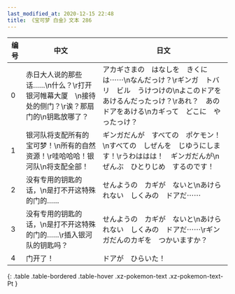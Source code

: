 ```yaml
---
last_modified_at: 2020-12-15 22:48
title: 《宝可梦 白金》文本 286
---
```

| 编号 | 中文 | 日文 |
| ---- | ---- | ---- |
| 0 | 赤日大人说的那些话……\n什么？\r打开银河帷幕大厦　\n接待处的侧门？\r诶？那扇门的\n钥匙放哪了？ | アカギさまの　はなしを　きくには⋯⋯\nなんだっけ？\rギンガ　トバリ　ビル　うけつけの\nよこのドアを　あけるんだったっけ？\rあれ？　あの　ドアをあける\nカギって　どこに　やったっけ？ |
| 1 | 银河队将支配所有的宝可梦！\n所有的自然资源！\r哇哈哈哈！银河队\n将支配全部！ | ギンガだんが　すべての　ポケモン！\nすべての　しぜんを　じゆうにします！\rうわははは！　ギンガだんが\nぜんぶ　ひとりじめ　するのです！ |
| 2 | 没有专用的钥匙的话，\n是打不开这特殊的门的…… | せんようの　カギが　ないと\nあけられない　しくみの　ドアだ⋯⋯ |
| 3 | 没有专用的钥匙的话，\n是打不开这特殊的门的……\r插入银河队的钥匙吗？ | せんようの　カギが　ないと\nあけられない　しくみの　ドアだ⋯⋯\rギンガだんのカギを　つかいますか？ |
| 4 | 门开了！ | ドアが　ひらいた！ |
{: .table .table-bordered .table-hover .xz-pokemon-text .xz-pokemon-text-Pt }